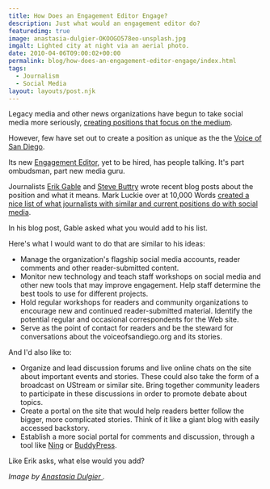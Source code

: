 ```yaml
---
title: How Does an Engagement Editor Engage?
description: Just what would an engagement editor do?
featuredimg: true
image: anastasia-dulgier-OKOOGO578eo-unsplash.jpg
imgalt: Lighted city at night via an aerial photo.
date: 2010-04-06T09:00:02+00:00
permalink: blog/how-does-an-engagement-editor-engage/index.html
tags:
  - Journalism
  - Social Media
layout: layouts/post.njk
---
```


Legacy media and other news organizations have begun to take social media more seriously, [creating positions that focus on the medium](http://www.ajr.org/Article.asp?id=4860).

However, few have set out to create a position as unique as the the [Voice of San Diego](http://www.voiceofsandiego.org/).

Its new [Engagement Editor](http://www.voiceofsandiego.org/clipboard/article_0dba4922-3c46-11df-a439-001cc4c002e0.html), yet to be hired, has people talking. It's part ombudsman, part new media guru.

Journalists [Erik Gable](http://erikgable.com/2010/03/31/10-things-that-could-go-into-a-community-engagement-editors-job-description/) and [Steve Buttry](http://stevebuttry.wordpress.com/2010/04/02/yes-engagement-is-everyones-job-and-my-job/) wrote recent blog posts about the position and what it means. Mark Luckie over at 10,000 Words [created a nice list of what journalists with similar and current positions do with social media](http://www.10000words.net/2010/04/what-exactly-is-social-media.html).

In his blog post, Gable asked what you would add to his list.

Here's what I would want to do that are similar to his ideas:

  * Manage the organization's flagship social media accounts, reader comments and other reader-submitted content.
  * Monitor new technology and teach staff workshops on social media and other new tools that may improve engagement. Help staff determine the best tools to use for different projects.
  * Hold regular workshops for readers and community organizations to encourage new and continued reader-submitted material. Identify the potential regular and occasional correspondents for the Web site.
  * Serve as the point of contact for readers and be the steward for conversations about the voiceofsandiego.org and its stories.

And I'd also like to:

  * Organize and lead discussion forums and live online chats on the site about important events and stories. These could also take the form of a broadcast on UStream or similar site. Bring together community leaders to participate in these discussions in order to promote debate about topics.
  * Create a portal on the site that would help readers better follow the bigger, more complicated stories. Think of it like a giant blog with easily accessed backstory.
  * Establish a more social portal for comments and discussion, through a tool like [Ning](http://www.ning.com/) or [BuddyPress](http://buddypress.org/).

Like Erik asks, what else would you add?

_Image by [Anastasia Dulgier ](https://unsplash.com/photos/OKOOGO578eo)._
